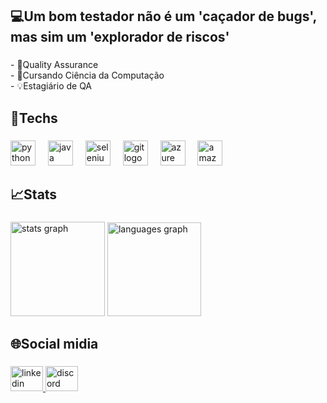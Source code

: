 <h2 align="left">💻Um bom testador não é um 'caçador de bugs', mas sim um 'explorador de riscos'</h2>

###

<p align="left">- 🐞Quality Assurance<br>- 🔭Cursando Ciência da Computação<br>- 💡Estagiário de QA</p>


<h2 align="left">🤖Techs</h2>

###

<div align="left">
  <img src="https://cdn.jsdelivr.net/gh/devicons/devicon/icons/python/python-original.svg" height="40" alt="python logo"  />
  <img width="12" />
  <img src="https://cdn.jsdelivr.net/gh/devicons/devicon/icons/java/java-original.svg" height="40" alt="java logo"  />
  <img width="12" />
  <img src="https://cdn.jsdelivr.net/gh/devicons/devicon/icons/selenium/selenium-original.svg" height="40" alt="selenium logo"  />
  <img width="12" />
  <img src="https://cdn.jsdelivr.net/gh/devicons/devicon/icons/git/git-original.svg" height="40" alt="git logo"  />
  <img width="12" />
  <img src="https://cdn.jsdelivr.net/gh/devicons/devicon/icons/azure/azure-original.svg" height="40" alt="azure logo"  />
  <img width="12" />
  <img src="https://cdn.jsdelivr.net/gh/devicons/devicon/icons/amazonwebservices/amazonwebservices-line-wordmark.svg" height="40" alt="amazonwebservices logo"  />
</div>

###

<h2 align="left">📈Stats</h2>

###

<div align="left">
  <img src="https://github-readme-stats.vercel.app/api?username=JulioCASilva&hide_title=false&hide_rank=false&show_icons=true&include_all_commits=true&count_private=true&disable_animations=false&theme=nord&locale=en&hide_border=true&order=1" height="151" alt="stats graph"  />
  <img src="https://github-readme-stats.vercel.app/api/top-langs?username=JulioCASilva&locale=en&hide_title=false&layout=compact&card_width=320&langs_count=5&theme=nord&hide_border=true&order=2" height="150" alt="languages graph"  />
</div>

###

<h2 align="left">🌐Social midia</h2>

###

<div align="left">
  <a href="https://www.linkedin.com/in/j%C3%BAlio-c%C3%A9sar-arruda-5a7148208/" target="_blank">
    <img src="https://raw.githubusercontent.com/maurodesouza/profile-readme-generator/master/src/assets/icons/social/linkedin/default.svg" width="52" height="40" alt="linkedin logo"  />
  </a>
  <a href="julin1164" target="_blank">
    <img src="https://raw.githubusercontent.com/maurodesouza/profile-readme-generator/master/src/assets/icons/social/discord/default.svg" width="52" height="40" alt="discord logo"  />
  </a>
</div>

###
